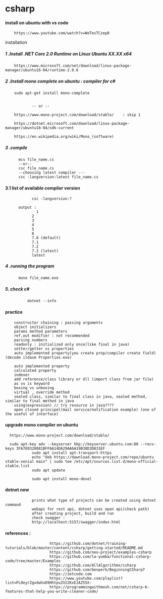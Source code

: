 # csharp

#### install on ubuntu with vs code

        https://www.youtube.com/watch?v=WeTesTCzep0

installation

##### 1 .Install .NET Core 2.0 Runtime on Linux Ubuntu XX.XX x64
        https://www.microsoft.com/net/download/linux-package-manager/ubuntu16-04/runtime-2.0.6
        
        
##### 2 .Install mono complete on ubuntu  : compiler for c#
        sudo apt-get install mono-complete
        
        
                -- or --
                
        https://www.mono-project.com/download/stable/    : skip 1

        https://dotnet.microsoft.com/download/linux-package-manager/ubuntu18-04/sdk-current

        https://en.wikipedia.org/wiki/Mono_(software)
        
##### 3 .compile
          mcs file_name.cs
          --or--
          csc file_name.cs
          --choosing latest compiler ---
          csc -langversion:latest file_name.cs
                
#### 3.1 list of available compiler version         

                csc -langversion:?
          
          output : 
                  1
                2
                3
                4
                5
                6
                7.0 (default)
                7.1
                7.2
                7.3 (latest)
                latest
  
##### 4 .running the program
          mono file_name.exe   


##### 5. check c#
              dotnet --info
              

#### practice

        constructor chaining : passing arguments
        object initializers
        params method parameters
        ref,out modifier : not recommended
        parsing numbers
        readonly : initialized only once(like final in java)
        setter/getter vs properties
        auto implemented property(you create prop/compiler create field) (decode ildasm Properties.exe)
        
        auto implemented property
        calculated property
        indexer
        add reference/class library or dll (import class from jar file)
        as vs is keyword
        boxing vs unboxing
        virtual , override method
        sealed class, similar to final class in java, sealed method, similar to final method in java
        using(expression) // try resource in java????
        open closed principel(mail service/notification example) (one of the useful of interface)

              
#### upgrade mono compiler on ubuntu
      https://www.mono-project.com/download/stable/
      
      sudo apt-key adv --keyserver hkp://keyserver.ubuntu.com:80 --recv-keys 3FA7E0328081BFF6A14DA29AA6A19B38D3D831EF
                sudo apt install apt-transport-https
                echo "deb https://download.mono-project.com/repo/ubuntu stable-xenial main" | sudo tee /etc/apt/sources.list.d/mono-official-stable.list
                sudo apt update

                sudo apt install mono-devel
                
#### dotnet new

                prints what type of projects can be created using dotnet command
                webapi for rest api, dotnet uses open api(check path)
                after creating project, build and run
                check swagger : 
                http://localhost:5157/swagger/index.html

#### references : 

                        https://github.com/dotnet/training-tutorials/blob/master/content/csharp/getting-started/README.md
                        https://github.com/neo-project/examples-csharp
                        https://github.com/la-yumba/functional-csharp-code/tree/master/Examples
                        https://github.com/AllAlgorithms/csharp
                        https://github.com/benperk/BeginningCSharp7
                        https://zetcode.com
                        https://www.youtube.com/playlist?list=PL0eyrZgxdwhxD9HhtpuZV22KxEJAZ55X-
                        https://programmingwithmosh.com/net/csharp-6-features-that-help-you-write-cleaner-code/
